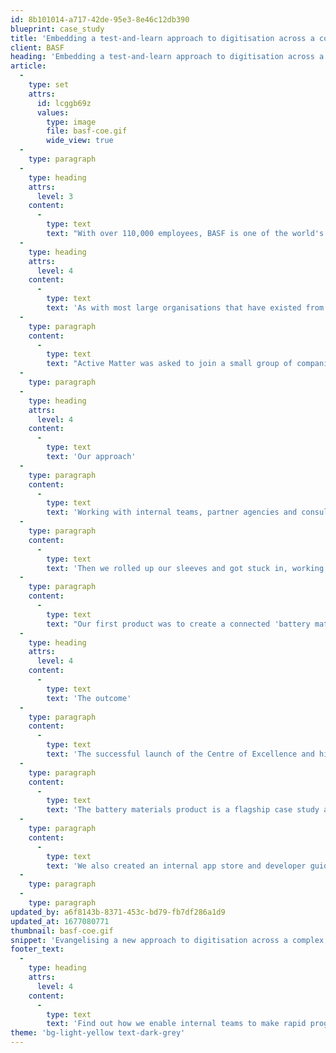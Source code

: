 ```yaml
---
id: 8b101014-a717-42de-95e3-8e46c12db390
blueprint: case_study
title: 'Embedding a test-and-learn approach to digitisation across a complex, global business'
client: BASF
heading: 'Embedding a test-and-learn approach to digitisation across a complex, global business'
article:
  -
    type: set
    attrs:
      id: lcggb69z
      values:
        type: image
        file: basf-coe.gif
        wide_view: true
  -
    type: paragraph
  -
    type: heading
    attrs:
      level: 3
    content:
      -
        type: text
        text: "With over 110,000 employees, BASF is one of the world's biggest companies. They work to invent new materials to create the products of the future."
  -
    type: heading
    attrs:
      level: 4
    content:
      -
        type: text
        text: 'As with most large organisations that have existed from analogue through to hyper-connectivity, it had an urgent need to digitally transform to stay relevant and responsive to its people and customers.   '
  -
    type: paragraph
    content:
      -
        type: text
        text: "Active Matter was asked to join a small group of companies in creating a Centre of Excellence in Mannheim, Germany, implementing a Lean UX 'launch and learn' environment, where all new innovations are designed and incubated."
  -
    type: paragraph
  -
    type: heading
    attrs:
      level: 4
    content:
      -
        type: text
        text: 'Our approach'
  -
    type: paragraph
    content:
      -
        type: text
        text: 'Working with internal teams, partner agencies and consultancies we helped to refine a scalable process and way of working that can be used across teams and geographies at BASF.'
  -
    type: paragraph
    content:
      -
        type: text
        text: 'Then we rolled up our sleeves and got stuck in, working with stakeholders and clients to design and launch new digital products and services in their most important business categories. '
  -
    type: paragraph
    content:
      -
        type: text
        text: "Our first product was to create a connected 'battery materials' platform, replacing spreadsheets and manual manipulation of experimental data to give BASF teams and clients the ability to work at pace and reduce errors."
  -
    type: heading
    attrs:
      level: 4
    content:
      -
        type: text
        text: 'The outcome'
  -
    type: paragraph
    content:
      -
        type: text
        text: 'The successful launch of the Centre of Excellence and high visibility and demand across the business. '
  -
    type: paragraph
    content:
      -
        type: text
        text: 'The battery materials product is a flagship case study and has scale across the business, servicing automotive, mobility and consumer electronics companies. '
  -
    type: paragraph
    content:
      -
        type: text
        text: 'We also created an internal app store and developer guidance to encourage open innovation across the group, giving teams the permission and frameworks to build customer-centred solutions within their business unit, which can be used across the business.'
  -
    type: paragraph
  -
    type: paragraph
updated_by: a6f8143b-8371-453c-bd79-fb7df286a1d9
updated_at: 1677080771
thumbnail: basf-coe.gif
snippet: 'Evangelising a new approach to digitisation across a complex, global business'
footer_text:
  -
    type: heading
    attrs:
      level: 4
    content:
      -
        type: text
        text: 'Find out how we enable internal teams to make rapid progress on their most important challenges.'
theme: 'bg-light-yellow text-dark-grey'
---
```

